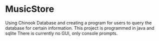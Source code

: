 # MusicStore
Using Chinook Database and creating a program for users to query the database for certain information. 
This project is programmed in java and sqlite
There is currently no GUI, only console prompts.
